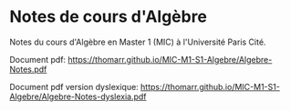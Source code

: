 # Notes de cours d'Algèbre

Notes du cours d'Algèbre en Master 1 (MIC) à l'Université Paris Cité.

Document pdf:
https://thomarr.github.io/MIC-M1-S1-Algebre/Algebre-Notes.pdf

Document pdf version dyslexique:
https://thomarr.github.io/MIC-M1-S1-Algebre/Algebre-Notes-dyslexia.pdf
